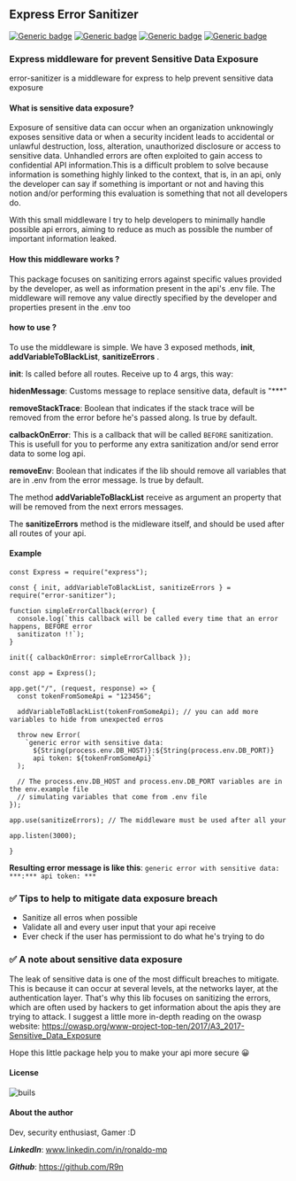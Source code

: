 ## Express Error Sanitizer

[![Generic badge](https://img.shields.io/badge/tests-passing-<COLOR>.svg)](https://shields.io/)
[![Generic badge](https://img.shields.io/badge/codestyle-standart-<COLOR>.svg)](https://shields.io/)
[![Generic badge](https://img.shields.io/badge/dependencies-1-<COLOR>.svg)](https://shields.io/)
[![Generic badge](https://img.shields.io/badge/version-1.0.0-<BLUE>.svg)](https://shields.io/)

### Express middleware for prevent **Sensitive Data Exposure**

error-sanitizer is a middleware for express to help prevent sensitive data exposure

#### What is sensitive data exposure?

Exposure of sensitive data can occur when an organization unknowingly exposes sensitive data or when a security incident leads to accidental or unlawful destruction, loss, alteration, unauthorized disclosure or access to sensitive data.
Unhandled errors are often exploited to gain access to confidential API information.This is a difficult problem to solve because information is something highly linked to the context, that is, in an api, only the developer can say if something is important or not and having this notion and/or performing this evaluation is something that not all developers do.

With this small middleware I try to help developers to minimally handle possible api errors, aiming to reduce as much as possible the number of important information leaked.

#### How this middleware works ?

This package focuses on sanitizing errors against specific values provided by the developer, as well as information present in the api's .env file.
The middleware will remove any value directly specified by the developer and properties present in the .env too

#### how to use ?

To use the middleware is simple. We have 3 exposed methods, **init**, **addVariableToBlackList**, **sanitizeErrors** .

**init**: Is called before all routes. Receive up to 4 args, this way:

**hidenMessage**: Customs message to replace sensitive data, default is "\*\*\*"

**removeStackTrace**: Boolean that indicates if the stack trace will be removed from the error before he's passed along. Is true by default.

**calbackOnError**: This is a callback that will be called `BEFORE` sanitization. This is usefull for you to performe any extra sanitization and/or send error data to some log api.

**removeEnv**: Boolean that indicates if the lib should remove all variables that are in .env from the error message. Is true by default.

The method **addVariableToBlackList** receive as argument an property that will be removed from the next errors messages.

The **sanitizeErrors** method is the midleware itself, and should be used after all routes of your api.

#### Example

```
const Express = require("express");

const { init, addVariableToBlackList, sanitizeErrors } = require("error-sanitizer");

function simpleErrorCallback(error) {
  console.log(`this callback will be called every time that an error happens, BEFORE error
  sanitizaton !!`);
}

init({ calbackOnError: simpleErrorCallback });

const app = Express();

app.get("/", (request, response) => {
  const tokenFromSomeApi = "123456";

  addVariableToBlackList(tokenFromSomeApi); // you can add more variables to hide from unexpected erros

  throw new Error(
    `generic error with sensitive data:
      ${String(process.env.DB_HOST)}:${String(process.env.DB_PORT)}
      api token: ${tokenFromSomeApi}`
  );

  // The process.env.DB_HOST and process.env.DB_PORT variables are in the env.example file
  // simulating variables that come from .env file
});

app.use(sanitizeErrors); // The middleware must be used after all your

app.listen(3000);

}
```

**Resulting error message is like this**: `generic error with sensitive data: ***:*** api token: ***`

### ✅ Tips to help to mitigate data exposure breach

- Sanitize all erros when possible
- Validate all and every user input that your api receive
- Ever check if the user has permissiont to do what he's trying to do

### ✅ A note about sensitive data exposure

The leak of sensitive data is one of the most difficult breaches to mitigate. This is because it can occur at several levels, at the networks layer, at the authentication layer.
That's why this lib focuses on sanitizing the errors, which are often used by hackers to get information about the apis they are trying to attack.
I suggest a little more in-depth reading on the owasp website: https://owasp.org/www-project-top-ten/2017/A3_2017-Sensitive_Data_Exposure

Hope this little package help you to make your api more secure 😀

#### License

![buils](https://img.shields.io/bower/l/mi)

#### About the author

Dev, security enthusiast, Gamer :D

**_LinkedIn_**: www.linkedin.com/in/ronaldo-mp

**_Github_**: https://github.com/R9n
